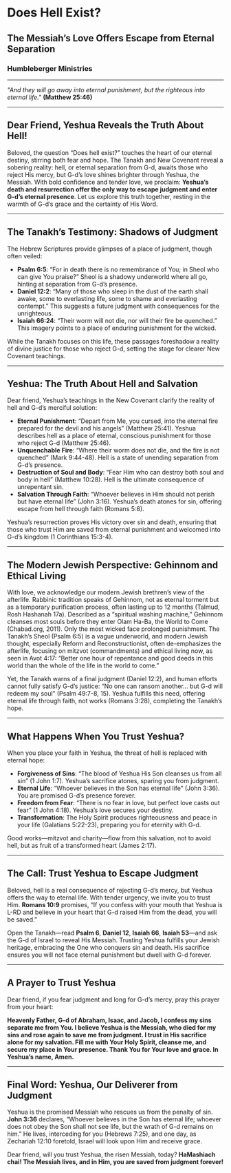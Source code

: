 # Does Hell Exist?

## The Messiah’s Love Offers Escape from Eternal Separation

### Humbleberger Ministries

---

_"And they will go away into eternal punishment, but the righteous into eternal life."_
**(Matthew 25:46)**

---

## Dear Friend, Yeshua Reveals the Truth About Hell!

Beloved, the question “Does hell exist?” touches the heart of our eternal destiny, stirring both fear and hope. The Tanakh and New Covenant reveal a sobering reality: hell, or eternal separation from G-d, awaits those who reject His mercy, but G-d’s love shines brighter through Yeshua, the Messiah. With bold confidence and tender love, we proclaim: **Yeshua’s death and resurrection offer the only way to escape judgment and enter G-d’s eternal presence**. Let us explore this truth together, resting in the warmth of G-d’s grace and the certainty of His Word.

---

## The Tanakh’s Testimony: Shadows of Judgment

The Hebrew Scriptures provide glimpses of a place of judgment, though often veiled:

- **Psalm 6:5**: “For in death there is no remembrance of You; in Sheol who can give You praise?” Sheol is a shadowy underworld where all go, hinting at separation from G-d’s presence.
- **Daniel 12:2**: “Many of those who sleep in the dust of the earth shall awake, some to everlasting life, some to shame and everlasting contempt.” This suggests a future judgment with consequences for the unrighteous.
- **Isaiah 66:24**: “Their worm will not die, nor will their fire be quenched.” This imagery points to a place of enduring punishment for the wicked.

While the Tanakh focuses on this life, these passages foreshadow a reality of divine justice for those who reject G-d, setting the stage for clearer New Covenant teachings.

---

## Yeshua: The Truth About Hell and Salvation

Dear friend, Yeshua’s teachings in the New Covenant clarify the reality of hell and G-d’s merciful solution:

- **Eternal Punishment**: “Depart from Me, you cursed, into the eternal fire prepared for the devil and his angels” (Matthew 25:41). Yeshua describes hell as a place of eternal, conscious punishment for those who reject G-d (Matthew 25:46).
- **Unquenchable Fire**: “Where their worm does not die, and the fire is not quenched” (Mark 9:44-48). Hell is a state of unending separation from G-d’s presence.
- **Destruction of Soul and Body**: “Fear Him who can destroy both soul and body in hell” (Matthew 10:28). Hell is the ultimate consequence of unrepentant sin.
- **Salvation Through Faith**: “Whoever believes in Him should not perish but have eternal life” (John 3:16). Yeshua’s death atones for sin, offering escape from hell through faith (Romans 5:8).

Yeshua’s resurrection proves His victory over sin and death, ensuring that those who trust Him are saved from eternal punishment and welcomed into G-d’s kingdom (1 Corinthians 15:3-4).

---

## The Modern Jewish Perspective: Gehinnom and Ethical Living

With love, we acknowledge our modern Jewish brethren’s view of the afterlife. Rabbinic tradition speaks of Gehinnom, not as eternal torment but as a temporary purification process, often lasting up to 12 months (Talmud, Rosh Hashanah 17a). Described as a “spiritual washing machine,” Gehinnom cleanses most souls before they enter Olam Ha-Ba, the World to Come (Chabad.org, 2011). Only the most wicked face prolonged punishment. The Tanakh’s Sheol (Psalm 6:5) is a vague underworld, and modern Jewish thought, especially Reform and Reconstructionist, often de-emphasizes the afterlife, focusing on mitzvot (commandments) and ethical living now, as seen in Avot 4:17: “Better one hour of repentance and good deeds in this world than the whole of the life in the world to come.”

Yet, the Tanakh warns of a final judgment (Daniel 12:2), and human efforts cannot fully satisfy G-d’s justice: “No one can ransom another… but G-d will redeem my soul” (Psalm 49:7-8, 15). Yeshua fulfills this need, offering eternal life through faith, not works (Romans 3:28), completing the Tanakh’s hope.

---

## What Happens When You Trust Yeshua?

When you place your faith in Yeshua, the threat of hell is replaced with eternal hope:

- **Forgiveness of Sins**: “The blood of Yeshua His Son cleanses us from all sin” (1 John 1:7). Yeshua’s sacrifice atones, sparing you from judgment.
- **Eternal Life**: “Whoever believes in the Son has eternal life” (John 3:36). You are promised G-d’s presence forever.
- **Freedom from Fear**: “There is no fear in love, but perfect love casts out fear” (1 John 4:18). Yeshua’s love secures your destiny.
- **Transformation**: The Holy Spirit produces righteousness and peace in your life (Galatians 5:22-23), preparing you for eternity with G-d.

Good works—mitzvot and charity—flow from this salvation, not to avoid hell, but as fruit of a transformed heart (James 2:17).

---

## The Call: Trust Yeshua to Escape Judgment

Beloved, hell is a real consequence of rejecting G-d’s mercy, but Yeshua offers the way to eternal life. With tender urgency, we invite you to trust Him. **Romans 10:9** promises, “If you confess with your mouth that Yeshua is L-RD and believe in your heart that G-d raised Him from the dead, you will be saved.”

Open the Tanakh—read **Psalm 6**, **Daniel 12**, **Isaiah 66**, **Isaiah 53**—and ask the G-d of Israel to reveal His Messiah. Trusting Yeshua fulfills your Jewish heritage, embracing the One who conquers sin and death. His sacrifice ensures you will not face eternal punishment but dwell with G-d forever.

---

## A Prayer to Trust Yeshua

Dear friend, if you fear judgment and long for G-d’s mercy, pray this prayer from your heart:

**Heavenly Father, G-d of Abraham, Isaac, and Jacob, I confess my sins separate me from You. I believe Yeshua is the Messiah, who died for my sins and rose again to save me from judgment. I trust in His sacrifice alone for my salvation. Fill me with Your Holy Spirit, cleanse me, and secure my place in Your presence. Thank You for Your love and grace. In Yeshua’s name, Amen.**

---

## Final Word: Yeshua, Our Deliverer from Judgment

Yeshua is the promised Messiah who rescues us from the penalty of sin. **John 3:36** declares, “Whoever believes in the Son has eternal life; whoever does not obey the Son shall not see life, but the wrath of G-d remains on him.” He lives, interceding for you (Hebrews 7:25), and one day, as Zechariah 12:10 foretold, Israel will look upon Him and receive grace.

Dear friend, will you trust Yeshua, the risen Messiah, today? **HaMashiach chai! The Messiah lives, and in Him, you are saved from judgment forever!**